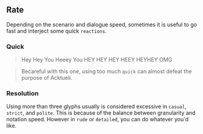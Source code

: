 ## Rate
Depending on the scenario and dialogue speed, sometimes it is useful to go fast and interject some quick `reactions`.

### Quick
> Hey
> Hey You
> Heeey You HEY HEY
> HEY HEEY HEYHEY
> OMG

> Becareful with this one, using too much `quick` can almost defeat the purpose of Acktueli.

### Resolution
Using more than three glyphs usually is considered excessive in `casual`, `strict`, and `polite`.  This is because of the balance between granularity and notation speed.  However in `rude` or `detailed`, you can do whatever you'd like.